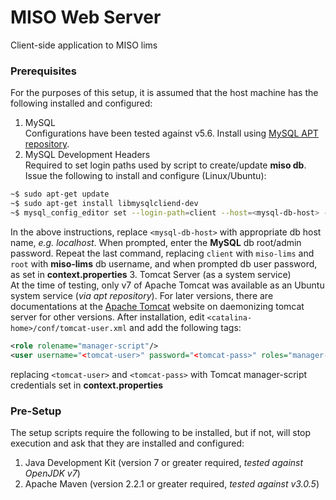 # MISO Web Server
Client-side application to MISO lims
### Prerequisites
For the purposes of this setup, it is assumed that the host machine has the following installed and configured:
  1. MySQL  
  Configurations have been tested against v5.6. Install using [MySQL APT repository](https://dev.mysql.com/doc/mysql-apt-repo-quick-guide/en/).
  2. MySQL Development Headers  
  Required to set login paths used by script to create/update **miso db**. Issue the following to install and configure (Linux/Ubuntu):  
  ```bash
  ~$ sudo apt-get update
  ~$ sudo apt-get install libmysqlcliend-dev
  ~$ mysql_config_editor set --login-path=client --host=<mysql-db-host> --user=root --password
  ```
  In the above instructions, replace `<mysql-db-host>` with appropriate db host name, _e.g. localhost_. When prompted, enter the **MySQL** db root/admin password. Repeat the last command, replacing `client` with `miso-lims` and `root` with **miso-lims** db username, and when prompted db user password, as set in **context.properties**
  3. Tomcat Server (as a system service)  
  At the time of testing, only v7 of Apache Tomcat was available as an Ubuntu system service (_via apt repository_). For later versions, there are documentations at the [Apache Tomcat](http://tomcat.apache.org/) website on daemonizing tomcat server for other versions. After installation, edit `<catalina-home>/conf/tomcat-user.xml` and add the following tags:  
  ```xml
  <role rolename="manager-script"/>
  <user username="<tomcat-user>" password="<tomcat-pass>" roles="manager-script"/>
  ```
  replacing `<tomcat-user>` and `<tomcat-pass>` with Tomcat manager-script credentials set in **context.properties**  

### Pre-Setup
The setup scripts require the following to be installed, but if not, will stop execution and ask that they are installed and configured:
  1. Java Development Kit (version 7 or greater required, _tested against OpenJDK v7_)
  2. Apache Maven (version 2.2.1 or greater required, _tested against v3.0.5_)
